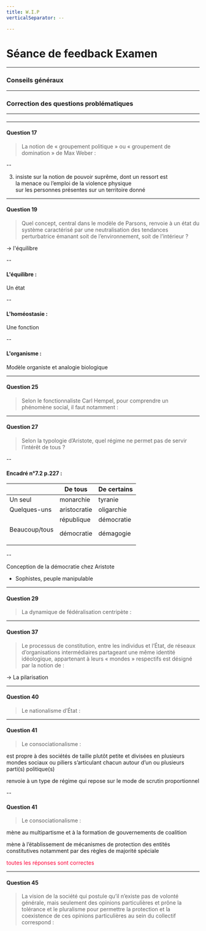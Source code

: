 ```yaml
---
title: W.I.P
verticalSeparator: --

---
```


# Séance de feedback Examen

---

### Conseils généraux

---

### Correction des questions problématiques


---

#### 

<section data-background-iframe="https://app.wooclap.com/events/KAHQYK/questions/623afde1ea9ff97ccccfaacd" data-preload>


</section>


---

#### Question 17

<blockquote>La notion de « groupement politique » ou « groupement de domination » de Max Weber :</blockquote>


--


3. insiste sur la notion de pouvoir suprême, dont un ressort est <div class="fragment highlight-red">la menace ou l’emploi de la violence physique </div> sur les personnes présentes sur un territoire donné 



---

#### Question 19

<blockquote> Quel concept, central dans le modèle de Parsons, renvoie à un <span class="fragment highlight-red">état du système</span> caractérisé par une neutralisation des tendances perturbatrice émanant soit de l’environnement, soit de l’intérieur ?</blockquote>

 <p class="fragment fade-in">&#8594; l'équilibre </p>

--

#### L'équilibre :

Un état

--

#### L'homéostasie :

Une fonction 

--

#### L'organisme :

Modèle organiste et analogie biologique


---

#### Question 25

<blockquote>Selon le fonctionnaliste Carl Hempel, pour comprendre un phénomène social, il faut notamment :</blockquote>

---

#### Question 27

<blockquote>Selon la typologie d’Aristote, quel régime ne permet pas de servir l’intérêt de tous ?</blockquote>

--

#### Encadré n°7.2 p.227 :

|     | De tous | De certains |
| --- | ------- | ----------- |
| Un seul | monarchie | tyranie |
| Quelques-uns | aristocratie | oligarchie |
| Beaucoup/tous | <span class="fragment semi-fade-out" data-fragment-index="1">république</span> <p class="fragment fade-in" data-fragment-index="1"> démocratie</p> | <span class="fragment semi-fade-out" data-fragment-index="2">démocratie</span> <p class="fragment fade-in" data-fragment-index="2"> démagogie</p> | 


--

Conception de la démocratie chez Aristote 

 - Sophistes, peuple manipulable

---

#### Question 29

<blockquote>La dynamique de fédéralisation centripète :</blockquote>

---

#### Question 37

<blockquote>Le processus de constitution, entre les individus et l’État, de réseaux d’organisations intermédiaires partageant une même identité idéologique, appartenant à leurs « mondes » respectifs est désigné par la notion de :</blockquote>

<p class="fragment fade-in">&#8594; La pilarisation </p>

---

#### Question 40

<blockquote> Le nationalisme d’État :</blockquote>

---

#### Question 41

<blockquote>Le consociationalisme : </blockquote>

<p class="fragment fade-in"> est propre à des sociétés de taille plutôt petite et divisées en plusieurs mondes sociaux ou piliers s’articulant chacun autour d’un ou plusieurs parti(s) politique(s) 
 </p>

<p class="fragment fade-in"> renvoie à un type de régime qui repose sur le mode de scrutin proportionnel  </p>

--

#### Question 41

<blockquote>Le consociationalisme : </blockquote>

<p class="fragment fade-in">mène au multipartisme et à la formation de gouvernements de coalition  </p>

<p class="fragment fade-in">mène à l’établissement de mécanismes de protection des entités constitutives notamment par des règles de majorité spéciale </p>

<p class="fragment fade-in" style="color:#ff0038">toutes les réponses sont correctes</p>

---

#### Question 45

<blockquote>La vision de la société qui postule qu’il n’existe pas de volonté générale, mais seulement des opinions particulières et prône la tolérance et le pluralisme pour permettre la protection et la coexistence de ces opinions particulières au sein du collectif correspond :</blockquote>
